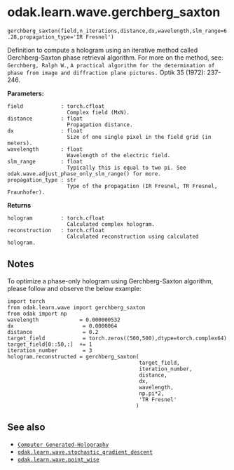 # odak.learn.wave.gerchberg_saxton

`gerchberg_saxton(field,n_iterations,distance,dx,wavelength,slm_range=6.28,propagation_type='IR Fresnel')`

Definition to compute a hologram using an iterative method called Gerchberg-Saxton phase retrieval algorithm. 
For more on the method, see: `Gerchberg, Ralph W.`, `A practical algorithm for the determination of phase from image and diffraction plane pictures.` Optik 35 (1972): 237-246.

**Parameters:**

    field            : torch.cfloat
                       Complex field (MxN).
    distance         : float
                       Propagation distance.
    dx               : float
                       Size of one single pixel in the field grid (in meters).
    wavelength       : float
                       Wavelength of the electric field.
    slm_range        : float
                       Typically this is equal to two pi. See odak.wave.adjust_phase_only_slm_range() for more.
    propagation_type : str
                       Type of the propagation (IR Fresnel, TR Fresnel, Fraunhofer).

                       
**Returns**

    hologram         : torch.cfloat
                       Calculated complex hologram.
    reconstruction   : torch.cfloat
                       Calculated reconstruction using calculated hologram.

## Notes

To optimize a phase-only hologram using Gerchberg-Saxton algorithm, please follow and observe the below example:

```
import torch
from odak.learn.wave import gerchberg_saxton
from odak import np
wavelength             = 0.000000532
dx                      = 0.0000064
distance                = 0.2
target_field            = torch.zeros((500,500),dtype=torch.complex64)
target_field[0::50,:]  += 1
iteration_number        = 3
hologram,reconstructed = gerchberg_saxton(
                                          target_field,
                                          iteration_number,
                                          distance,
                                          dx,
                                          wavelength,
                                          np.pi*2,
                                          'TR Fresnel'
                                         )
```



## See also

* [`Computer Generated-Holography`](../../../cgh.md)
* [`odak.learn.wave.stochastic_gradient_descent`](stochastic_gradient_descent.md)
* [`odak.learn.wave.point_wise`](point_wise.md)
